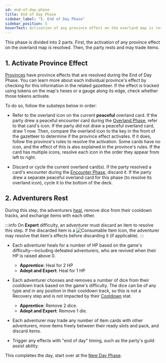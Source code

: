 ```yaml
---
id: end-of-day-phase
title: End of Day Phase
sidebar_label: "5. End of Day Phase"
sidebar_position: 5
hoverText: Activation of any province effect on the overland map is resolved. Then, the party rests and may trade items.
---
```


This phase is divided into 2 parts. First, the activation of any province effect on the overland map is resolved. Then, the party rests and may trade items.

## 1. Activate Province Effect

[Provinces](/docs/provinces/) have province effects that are resolved during the End of Day Phase. You can learn more about each individual province's effect by checking for this information in the related gazetteer. If the effect is tracked using tokens on the map's hexes or a gauge along its edge, check whether those tokens activate.

To do so, follow the substeps below in order:

- Refer to the overland icon on the current **peaceful** overland card. If the party drew a peaceful encounter card during the [Overland Phase](/docs/day/overland-phase), refer to that card's icon. If the party did not draw a peaceful overland card, draw 1 now. Then, compare the overland icon to the key in the front of the gazetteer to determine if the province effect activates. If it does, follow the province's rules to resolve the activation. Some cards have no icon, and the effect of this is also explained in the province's rules. If the card has multiple icons, resolve each icon in the order they appear from left to right.

- Discard or cycle the current overland card(s). If the party resolved a card's encounter during the [Encounter Phase](/docs/day/encounter-phase), discard it. If the party drew a separate peaceful overland card for this phase (to resolve its overland icon), cycle it to the bottom of the deck.

## 2. Adventurers Rest

During this step, the adventurers [heal](/docs/glossary/healing), remove dice from their cooldown tracks, and exchange items with each other.

:::info
On **Expert** difficulty, an adventurer must discard an item to resolve this step. If the discarded item is a <img src="/icons/consumable.svg" alt="Consumable Item Icon" class="icon-svg" />, the adventurer may resolve that item's effects before discarding it (if applicable).
:::

- Each adventurer heals for a number of HP based on the game's difficulty—including defeated adventurers, who are revived when their HP is raised above 0.

  - **Apprentice**: Heal for 2 HP
  - **Adept and Expert**: Heal for 1 HP

- Each adventurer chooses and removes a number of dice from their cooldown track based on the game's difficulty. The dice can be of any type and in any position in their cooldown track, so this is not a Recovery step and is not impacted by their [Cooldown](/docs/stats/cooldown) stat.

  - **Apprentice**: Remove 2 dice.
  - **Adept and Expert**: Remove 1 die.

- Each adventurer may trade any number of item cards with other adventurers, move items freely between their ready slots and pack, and discard items.

- Trigger any effects with "end of day" timing, such as the party's guild assist ability.

This completes the day, start over at the [New Day Phase](/docs/day/new-day-phase).
